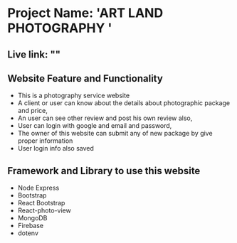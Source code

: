 # Project Name: 'ART LAND PHOTOGRAPHY '

## Live link: ""

## Website Feature and Functionality
* This is a photography service website
* A client or user can know about the details about photographic package and price,
* An user can see other review and post his own review also,
* User can login with google and email and password,
* The owner of this website can submit any of new package by give proper information
* User login info also saved


## Framework and Library to use this website
* Node Express 
* Bootstrap
* React Bootstrap
* React-photo-view
* MongoDB
* Firebase
* dotenv
